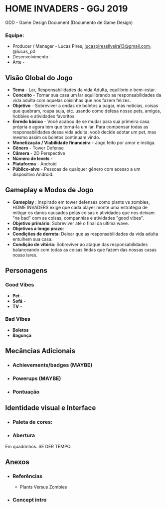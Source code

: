 HOME INVADERS - GGJ 2019
========================
GDD - Game Design Document
(Documento de Game Design)

### Equipe:
+ Producer / Manager - Lucas Pires, lucaspiressilveira13@gmail.com, @lucas_p0
+ Desenvolvimento -
+ Arte - 

Visão Global do Jogo
--------------------
+ **Tema** - Lar, Responsabilidades da vida Adulta, equilibrio e bem-estar.
+ **Conceito** -  Tornar sua casa um lar equilibrando as responsabilidades da vida adulta com aquelas coisinhas que nos fazem felizes.
+ **Objetivo** - Sobreviver a ondas de boletos a pagar, más notícias, coisas que quebram, roupa suja, etc. usando como defesa nosso pets, amigos, hobbies e atividades favoritos.
+ **Enredo básico** - Você acabou de se mudar para sua primeira casa própria e agora tem que torná-la um lar. Para compensar todas as responsabilidades dessa vida adulta, você decide adotar um pet, mas mesmo assim os boletos continuam vindo.
+ **Monetização / Viabilidade financeira** - Jogo feito por amor e instiga.
+ **Gênero** - Tower Defense
+ **Câmera**  - 2D Perspective
+ **Número de levels** - 
+ **Plataforma** - Android
+ **Público-alvo** - Pessoas de qualquer gênero com acesso a um dispositivo Android.

Gameplay e Modos de Jogo
------------------------

+ **Gameplay** : Inspirado em tower defenses como plants vs zombies, HOME INVADERS exige que cada player monte uma estratégia de mitigar os danos causados pelas coisas e atividades que nos deixam "na bad" com as coisas, companhias e atividades "good vibes".
+ **Objetivo primário**: Sobreviver até o final da ultima wave.
+ **Objetivos a longo prazo**: 
+ **Condições de derrota**: Deixar que as responsabilidades da vida adulta entulhem sua casa.
+ **Condição de vitória**: Sobreviver ao ataque das responsabilidades balanceando com todas as coisas lindas que fazem das nossas casas nosso lares.

Personagens 
-------------
### **Good Vibes** 
+ **Pet** - 
+ **Sofá** - 
+ **TV** -  


### **Bad Vibes** 
+ **Boletos**
+ **Bagunça** 

Mecâncias Adicionais
------
+ ### Achievements/badges (MAYBE)
+ ### Powerups  (MAYBE)
+ ### Pontuação

Identidade visual e Interface
-----------------------------
+ ### **Paleta de cores**: 
+ ### **Abertura**
Em quadrinhos. SE DER TEMPO.

Anexos
-------
+ ### **Referências**
  * Plants Versus Zombies
+ ### **Concept intro**
